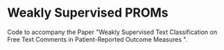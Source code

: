 # Weakly Supervised PROMs
Code to accompany the Paper "Weakly Supervised Text Classification on Free Text Comments in Patient-Reported Outcome Measures ".
